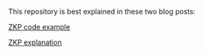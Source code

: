 This repository is best explained in these two blog posts:

[ZKP code example](https://blog.agilephd.com/posts/zero_knowledge_proof_example/)

[ZKP explanation](https://blog.agilephd.com/posts/zero_knowlege_proof/)